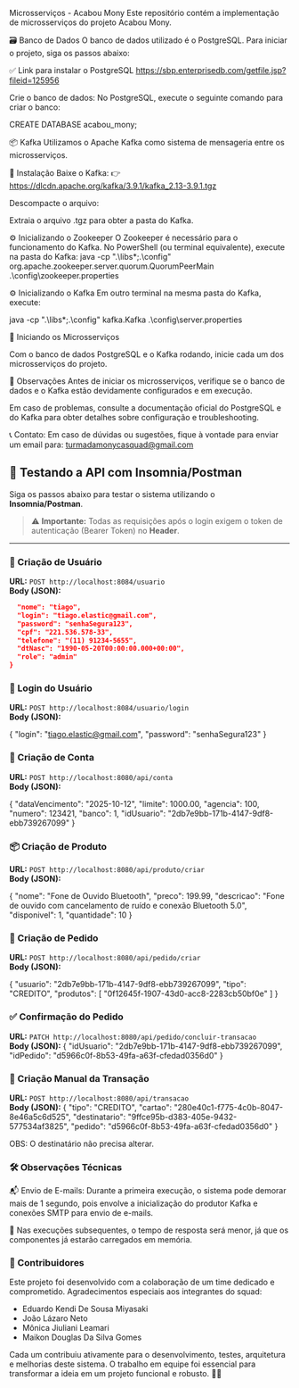 Microsserviços - Acabou Mony
Este repositório contém a implementação de microsserviços do projeto Acabou Mony.

🗃️ Banco de Dados
O banco de dados utilizado é o PostgreSQL.
Para iniciar o projeto, siga os passos abaixo:

✅ Link para instalar o PostgreSQL
https://sbp.enterprisedb.com/getfile.jsp?fileid=125956

Crie o banco de dados:
No PostgreSQL, execute o seguinte comando para criar o banco:

CREATE DATABASE acabou_mony;

📦 Kafka
Utilizamos o Apache Kafka como sistema de mensageria entre os microsserviços.

🔗 Instalação
Baixe o Kafka:
👉 https://dlcdn.apache.org/kafka/3.9.1/kafka_2.13-3.9.1.tgz

Descompacte o arquivo:

Extraia o arquivo .tgz para obter a pasta do Kafka.

⚙️ Inicializando o Zookeeper
O Zookeeper é necessário para o funcionamento do Kafka.
No PowerShell (ou terminal equivalente), execute na pasta do Kafka:
java -cp ".\libs\*;.\config" org.apache.zookeeper.server.quorum.QuorumPeerMain .\config\zookeeper.properties

⚙️ Inicializando o Kafka
Em outro terminal na mesma pasta do Kafka, execute:

java -cp ".\libs\*;.\config" kafka.Kafka .\config\server.properties

🚀 Iniciando os Microsserviços

Com o banco de dados PostgreSQL e o Kafka rodando, inicie cada um dos microsserviços do projeto.

📌 Observações
Antes de iniciar os microsserviços, verifique se o banco de dados e o Kafka estão devidamente configurados e em execução.

Em caso de problemas, consulte a documentação oficial do PostgreSQL e do Kafka para obter detalhes sobre configuração e troubleshooting.

📞 Contato:
Em caso de dúvidas ou sugestões, fique à vontade para enviar um email para:
turmadamonycasquad@gmail.com



## 🧪 Testando a API com Insomnia/Postman

Siga os passos abaixo para testar o sistema utilizando o **Insomnia/Postman**. 

> ⚠️ **Importante:** Todas as requisições após o login exigem o token de autenticação (Bearer Token) no **Header**.

---

### 👤 Criação de Usuário

**URL:** `POST http://localhost:8084/usuario`  
**Body (JSON):**  

``` json {  
  "nome": "tiago",  
  "login": "tiago.elastic@gmail.com",  
  "password": "senhaSegura123",  
  "cpf": "221.536.578-33",  
  "telefone": "(11) 91234-5655",  
  "dtNasc": "1990-05-20T00:00:00.000+00:00",  
  "role": "admin"  
}  
``` 

### 🔐 Login do Usuário

**URL:** `POST http://localhost:8084/usuario/login`  
**Body (JSON):**

{
  "login": "tiago.elastic@gmail.com",
  "password": "senhaSegura123"
}


### 🏦 Criação de Conta

**URL:** `POST http://localhost:8080/api/conta`  
**Body (JSON):**

{
	"dataVencimento": "2025-10-12", 
  "limite": 1000.00,
  "agencia": 100,
  "numero": 123421,
	"banco": 1,
	"idUsuario": "2db7e9bb-171b-4147-9df8-ebb739267099"
}


### 📦 Criação de Produto

**URL:** `POST http://localhost:8080/api/produto/criar`  
**Body (JSON):**

{
"nome": "Fone de Ouvido Bluetooth",
"preco": 199.99,
"descricao": "Fone de ouvido com cancelamento de ruído e conexão Bluetooth 5.0",
"disponivel": 1,
"quantidade": 10
}


### 🛒 Criação de Pedido

**URL:** `POST http://localhost:8080/api/pedido/criar`  
**Body (JSON):**

{
  "usuario": "2db7e9bb-171b-4147-9df8-ebb739267099",
	"tipo": "CREDITO",
  "produtos": [
    "0f12645f-1907-43d0-acc8-2283cb50bf0e"
  ]
}

### ✅ Confirmação do Pedido

**URL:** `PATCH http://localhost:8080/api/pedido/concluir-transacao`  
**Body (JSON):**
{
  "idUsuario": "2db7e9bb-171b-4147-9df8-ebb739267099",
  "idPedido": "d5966c0f-8b53-49fa-a63f-cfedad0356d0"
}


### 💸 Criação Manual da Transação

**URL:** `POST http://localhost:8080/api/transacao`  
**Body (JSON):**
{
  "tipo": "CREDITO",
  "cartao": "280e40c1-f775-4c0b-8047-8e46a5c6d525",
  "destinatario": "9ffce95b-d383-405e-9432-577534af3825",
  "pedido": "d5966c0f-8b53-49fa-a63f-cfedad0356d0"
}

OBS: O destinatário não precisa alterar.


### 🛠️ Observações Técnicas
📬 Envio de E-mails: Durante a primeira execução, o sistema pode demorar mais de 1 segundo, pois envolve a inicialização do produtor Kafka e conexões SMTP para envio de e-mails.

🚀 Nas execuções subsequentes, o tempo de resposta será menor, já que os componentes já estarão carregados em memória.

### 🤝 Contribuidores
Este projeto foi desenvolvido com a colaboração de um time dedicado e comprometido. Agradecimentos especiais aos integrantes do squad:

- Eduardo Kendi De Sousa Miyasaki 
- João Lázaro Neto 
- Mônica Jiuliani Leamari 
- Maikon Douglas Da Silva Gomes 

Cada um contribuiu ativamente para o desenvolvimento, testes, arquitetura e melhorias deste sistema. O trabalho em equipe foi essencial para transformar a ideia em um projeto funcional e robusto. 💪🚀
